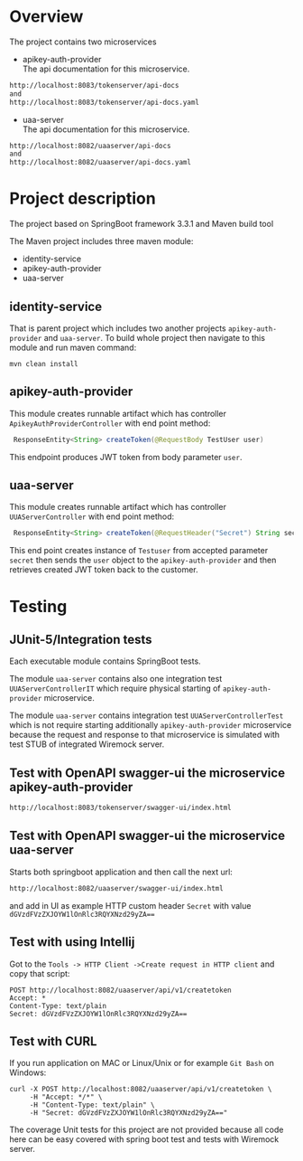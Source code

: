 
# Overview
The project contains two microservices 
 - apikey-auth-provider \
The api documentation for this microservice. 
```html
http://localhost:8083/tokenserver/api-docs
and
http://localhost:8083/tokenserver/api-docs.yaml
```

 - uaa-server \
   The api documentation for this microservice.
```html
http://localhost:8082/uaaserver/api-docs
and
http://localhost:8082/uaaserver/api-docs.yaml
```

# Project description
The project based on SpringBoot framework 3.3.1 and Maven build tool

The Maven project includes three maven module:
 - identity-service
 - apikey-auth-provider
 - uaa-server

## identity-service
That is parent project which includes two another projects ````apikey-auth-provider```` and ```uaa-server```.
To build whole project then navigate to this module and run maven command:
````shell
mvn clean install
````

## apikey-auth-provider
This module creates runnable artifact which has controller ```ApikeyAuthProviderController``` with end point method:
```java
 ResponseEntity<String> createToken(@RequestBody TestUser user) 
```
This endpoint produces JWT token from body parameter ```user```.
## uaa-server
This module creates runnable artifact which has controller ```UUAServerController``` with end point method:
```java
 ResponseEntity<String> createToken(@RequestHeader("Secret") String secret)
```
This end point creates instance of ````Testuser```` from accepted parameter ```secret``` then sends the ```user```
object to the ````apikey-auth-provider```` and then retrieves created JWT token back to the customer.

# Testing
## JUnit-5/Integration tests
Each executable module contains SpringBoot tests.

The module ```uaa-server``` contains also one integration test ```UUAServerControllerIT``` which 
require physical starting of ````apikey-auth-provider```` microservice.

The module ```uaa-server``` contains integration test ```UUAServerControllerTest``` which is not require starting 
additionally ````apikey-auth-provider```` microservice because the request and response to that microservice 
is simulated with test STUB of integrated Wiremock server.

## Test  with OpenAPI swagger-ui the microservice apikey-auth-provider
````html
http://localhost:8083/tokenserver/swagger-ui/index.html
````

## Test with OpenAPI swagger-ui the microservice uaa-server
Starts both springboot application and then call the next url:
````html
http://localhost:8082/uaaserver/swagger-ui/index.html
````
and add in UI as example HTTP custom header ````Secret```` with value ```dGVzdFVzZXJOYW1lOnRlc3RQYXNzd29yZA==```

## Test with using Intellij
Got to the ````Tools -> HTTP Client ->Create request in HTTP client````
and copy that script:
```http request
POST http://localhost:8082/uaaserver/api/v1/createtoken
Accept: *
Content-Type: text/plain
Secret: dGVzdFVzZXJOYW1lOnRlc3RQYXNzd29yZA==
```
## Test with CURL
If you run application on MAC or Linux/Unix or for example ````Git Bash```` on Windows:
````http request
curl -X POST http://localhost:8082/uaaserver/api/v1/createtoken \
     -H "Accept: */*" \
     -H "Content-Type: text/plain" \
     -H "Secret: dGVzdFVzZXJOYW1lOnRlc3RQYXNzd29yZA=="
````

The coverage Unit tests for this project are not provided because all code here can be easy covered with 
spring boot test and tests with Wiremock server.





 


